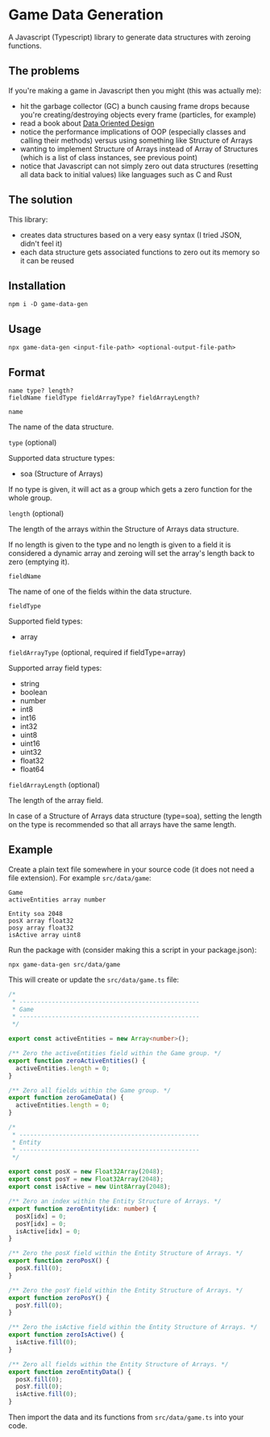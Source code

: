 # Game Data Generation

A Javascript (Typescript) library to generate data structures with zeroing functions.

## The problems

If you're making a game in Javascript then you might (this was actually me):

- hit the garbage collector (GC) a bunch causing frame drops because you're creating/destroying objects every frame (particles, for example)
- read a book about [Data Oriented Design](https://www.amazon.com/dp/1916478700)
- notice the performance implications of OOP (especially classes and calling their methods) versus using something like Structure of Arrays
- wanting to implement Structure of Arrays instead of Array of Structures (which is a list of class instances, see previous point)
- notice that Javascript can not simply zero out data structures (resetting all data back to initial values) like languages such as C and Rust

## The solution

This library:

- creates data structures based on a very easy syntax (I tried JSON, didn't feel it)
- each data structure gets associated functions to zero out its memory so it can be reused

## Installation

```shell
npm i -D game-data-gen
```

## Usage

```shell
npx game-data-gen <input-file-path> <optional-output-file-path>
```

## Format

```
name type? length?
fieldName fieldType fieldArrayType? fieldArrayLength?
```

`name`

The name of the data structure.

`type` (optional)

Supported data structure types:

- soa (Structure of Arrays)

If no type is given, it will act as a group which gets a zero function for the whole group.

`length` (optional)

The length of the arrays within the Structure of Arrays data structure.

If no length is given to the type and no length is given to a field it is considered a dynamic array and zeroing will set the array's length back to zero (emptying it).

`fieldName`

The name of one of the fields within the data structure.

`fieldType`

Supported field types:

- array

`fieldArrayType` (optional, required if fieldType=array)

Supported array field types:

- string
- boolean
- number
- int8
- int16
- int32
- uint8
- uint16
- uint32
- float32
- float64

`fieldArrayLength` (optional)

The length of the array field.

In case of a Structure of Arrays data structure (type=soa), setting the length on the type is recommended so that all arrays have the same length.

## Example

Create a plain text file somewhere in your source code (it does not need a file extension). For example `src/data/game`:

```
Game
activeEntities array number

Entity soa 2048
posX array float32
posy array float32
isActive array uint8
```

Run the package with (consider making this a script in your package.json):

```shell
npx game-data-gen src/data/game
```

This will create or update the `src/data/game.ts` file:

```typescript
/*
 * --------------------------------------------------
 * Game
 * --------------------------------------------------
 */

export const activeEntities = new Array<number>();

/** Zero the activeEntities field within the Game group. */
export function zeroActiveEntities() {
  activeEntities.length = 0;
}

/** Zero all fields within the Game group. */
export function zeroGameData() {
  activeEntities.length = 0;
}

/*
 * --------------------------------------------------
 * Entity
 * --------------------------------------------------
 */

export const posX = new Float32Array(2048);
export const posY = new Float32Array(2048);
export const isActive = new Uint8Array(2048);

/** Zero an index within the Entity Structure of Arrays. */
export function zeroEntity(idx: number) {
  posX[idx] = 0;
  posY[idx] = 0;
  isActive[idx] = 0;
}

/** Zero the posX field within the Entity Structure of Arrays. */
export function zeroPosX() {
  posX.fill(0);
}

/** Zero the posY field within the Entity Structure of Arrays. */
export function zeroPosY() {
  posY.fill(0);
}

/** Zero the isActive field within the Entity Structure of Arrays. */
export function zeroIsActive() {
  isActive.fill(0);
}

/** Zero all fields within the Entity Structure of Arrays. */
export function zeroEntityData() {
  posX.fill(0);
  posY.fill(0);
  isActive.fill(0);
}
```

Then import the data and its functions from `src/data/game.ts` into your code.
